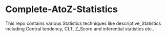 # Complete-AtoZ-Statistics
This repo contains various Statistics techniques like descriptive_Statistics including Central tendency, CLT, Z_Score and inferential statistics etc..

